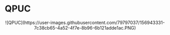 # QPUC
<p align="center">
![QPUC](https://user-images.githubusercontent.com/79797037/156943331-7c38cb65-4a52-4f7e-8b96-6b121adde1ac.PNG)
  </p>
